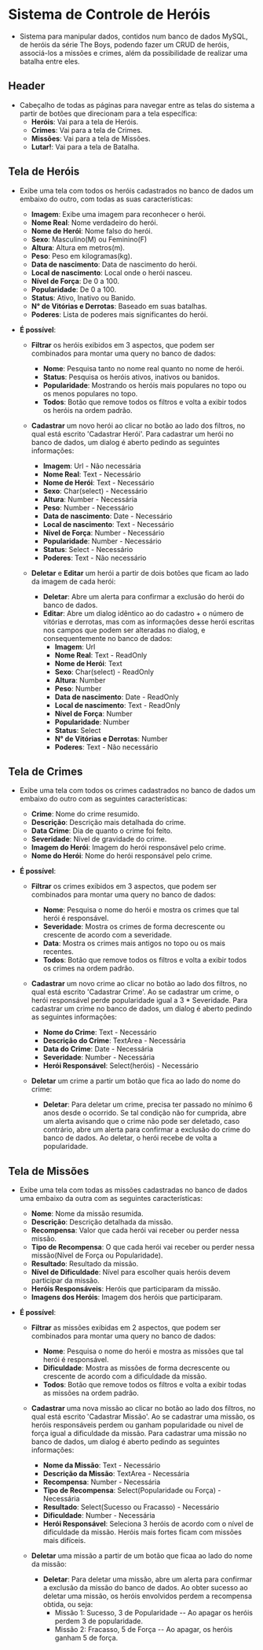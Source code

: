 # Sistema de Controle de Heróis
- Sistema para manipular dados, contidos num banco de dados MySQL, de heróis da série The Boys, podendo fazer um CRUD de heróis, associá-los a missões e crimes, além da possibilidade de realizar uma batalha entre eles.

## Header
- Cabeçalho de todas as páginas para navegar entre as telas do sistema a partir de botões que direcionam para a tela específica:
  - **Heróis**: Vai para a tela de Heróis.
  - **Crimes**: Vai para a tela de Crimes.
  - **Missões**: Vai para a tela de Missões.
  - **Lutar!**: Vai para a tela de Batalha.

## Tela de Heróis
- Exibe uma tela com todos os heróis cadastrados no banco de dados um embaixo do outro, com todas as suas características:
  - **Imagem**: Exibe uma imagem para reconhecer o herói.
  - **Nome Real**: Nome verdadeiro do herói.
  - **Nome de Herói**: Nome falso do herói.
  - **Sexo**: Masculino(M) ou Feminino(F)
  - **Altura**: Altura em metros(m).
  - **Peso**: Peso em kilogramas(kg).
  - **Data de nascimento**: Data de nascimento do herói.
  - **Local de nascimento**: Local onde o herói nasceu.
  - **Nível de Força**: De 0 a 100.
  - **Popularidade**: De 0 a 100.
  - **Status**: Ativo, Inativo ou Banido.
  - **N° de Vitórias e Derrotas**: Baseado em suas batalhas.
  - **Poderes**: Lista de poderes mais significantes do herói.

- **É possível**:
  - **Filtrar** os heróis exibidos em 3 aspectos, que podem ser combinados para montar uma query no banco de dados:
    - **Nome**: Pesquisa tanto no nome real quanto no nome de herói. 
    - **Status**: Pesquisa os heróis ativos, inativos ou banidos. 
    - **Popularidade**: Mostrando os heróis mais populares no topo ou os menos populares no topo.
    - **Todos**: Botão que remove todos os filtros e volta a exibir todos os heróis na ordem padrão.
   
  - **Cadastrar** um novo herói ao clicar no botão ao lado dos filtros, no qual está escrito 'Cadastrar Herói'. Para cadastrar um herói no banco de dados, um dialog é aberto pedindo as seguintes informações:
    - **Imagem**: Url - Não necessária
    - **Nome Real**: Text - Necessário
    - **Nome de Herói**: Text - Necessário
    - **Sexo**: Char(select) - Necessário
    - **Altura**: Number - Necessária 
    - **Peso**: Number - Necessário
    - **Data de nascimento**: Date - Necessário
    - **Local de nascimento**: Text - Necessário 
    - **Nível de Força**: Number - Necessário
    - **Popularidade**: Number - Necessário
    - **Status**: Select - Necessário
    - **Poderes**: Text - Não necessário

  - **Deletar** e **Editar** um herói a partir de dois botões que ficam ao lado da imagem de cada herói:
    - **Deletar**: Abre um alerta para confirmar a exclusão do herói do banco de dados.
    - **Editar**: Abre um dialog idêntico ao do cadastro + o número de vitórias e derrotas, mas com as informações desse herói escritas nos campos que podem ser alteradas no dialog, e consequentemente no banco de dados:
      - **Imagem**: Url
      - **Nome Real**: Text - ReadOnly
      - **Nome de Herói**: Text 
      - **Sexo**: Char(select) - ReadOnly
      - **Altura**: Number
      - **Peso**: Number
      - **Data de nascimento**: Date - ReadOnly
      - **Local de nascimento**: Text - ReadOnly 
      - **Nível de Força**: Number
      - **Popularidade**: Number
      - **Status**: Select
      - **N° de Vitórias e Derrotas**: Number
      - **Poderes**: Text - Não necessário
     
## Tela de Crimes
- Exibe uma tela com todos os crimes cadastrados no banco de dados um embaixo do outro com as seguintes características:
  - **Crime**: Nome do crime resumido.
  - **Descrição**: Descrição mais detalhada do crime.
  - **Data Crime**: Dia de quanto o crime foi feito.
  - **Severidade**: Nível de gravidade do crime.
  - **Imagem do Herói**: Imagem do herói responsável pelo crime.
  - **Nome do Herói**: Nome do herói responsável pelo crime.

- **É possível**:
  - **Filtrar** os crimes exibidos em 3 aspectos, que podem ser combinados para montar uma query no banco de dados:
    - **Nome**: Pesquisa o nome do herói e mostra os crimes que tal herói é responsável. 
    - **Severidade**: Mostra os crimes de forma decrescente ou crescente de acordo com a severidade.
    - **Data**: Mostra os crimes mais antigos no topo ou os mais recentes.
    - **Todos**: Botão que remove todos os filtros e volta a exibir todos os crimes na ordem padrão.
   
  - **Cadastrar** um novo crime ao clicar no botão ao lado dos filtros, no qual está escrito 'Cadastrar Crime'. Ao se cadastrar um crime, o herói responsável perde popularidade igual a 3 * Severidade. Para cadastrar um crime no banco de dados, um dialog é aberto pedindo as seguintes informações:
    - **Nome do Crime**: Text - Necessário
    - **Descrição do Crime**: TextArea - Necessária
    - **Data do Crime**: Date - Necessária
    - **Severidade**: Number - Necessária
    - **Herói Responsável**: Select(heróis) - Necessário

  - **Deletar** um crime a partir um botão que fica ao lado do nome do crime:
    - **Deletar**: Para deletar um crime, precisa ter passado no mínimo 6 anos desde o ocorrido. Se tal condição não for cumprida, abre um alerta avisando que o crime não pode ser deletado, caso contrário, abre um alerta para confirmar a exclusão do crime do banco de dados. Ao deletar, o herói recebe de volta a popularidade.

## Tela de Missões
- Exibe uma tela com todas as missões cadastradas no banco de dados uma embaixo da outra com as seguintes características:
  - **Nome**: Nome da missão resumida.
  - **Descrição**: Descrição detalhada da missão.
  - **Recompensa**: Valor que cada herói vai receber ou perder nessa missão.
  - **Tipo de Recompensa**: O que cada herói vai receber ou perder nessa missão(Nível de Força ou Popularidade).
  - **Resultado**: Resultado da missão.
  - **Nível de Dificuldade**: Nível para escolher quais heróis devem participar da missão.
  - **Heróis Responsáveis**: Heróis que participaram da missão.
  - **Imagens dos Heróis**: Imagem dos heróis que participaram.

- **É possível**:
  - **Filtrar** as missões exibidas em 2 aspectos, que podem ser combinados para montar uma query no banco de dados:
    - **Nome**: Pesquisa o nome do herói e mostra as missões que tal herói é responsável. 
    - **Dificuldade**: Mostra as missões de forma decrescente ou crescente de acordo com a dificuldade da missão.
    - **Todos**: Botão que remove todos os filtros e volta a exibir todas as missões na ordem padrão.
   
  - **Cadastrar** uma nova missão ao clicar no botão ao lado dos filtros, no qual está escrito 'Cadastrar Missão'. Ao se cadastrar uma missão, os heróis responsáveis perdem ou ganham popularidade ou nivel de força igual a dificuldade da missão. Para cadastrar uma missão no banco de dados, um dialog é aberto pedindo as seguintes informações:
    - **Nome da Missão**: Text - Necessário
    - **Descrição da Missão**: TextArea - Necessária
    - **Recompensa**: Number - Necessária
    - **Tipo de Recompensa**: Select(Popularidade ou Força) - Necessária
    - **Resultado**: Select(Sucesso ou Fracasso) - Necessário
    - **Dificuldade**: Number - Necessária
    - **Herói Responsável**: Seleciona 3 heróis de acordo com o nível de dificuldade da missão. Heróis mais fortes ficam com missões mais difíceis.

  - **Deletar** uma missão a partir de um botão que ficaa ao lado do nome da missão:
    - **Deletar**: Para deletar uma missão, abre um alerta para confirmar a exclusão da missão do banco de dados. Ao obter sucesso ao deletar uma missão, os heróis envolvidos perdem a recompensa obtida, ou seja:
      + Missão 1: Sucesso, 3 de Popularidade -- Ao apagar os heróis perdem 3 de popularidade.
      + Missão 2: Fracasso, 5 de Força -- Ao apagar, os heróis ganham 5 de força.











